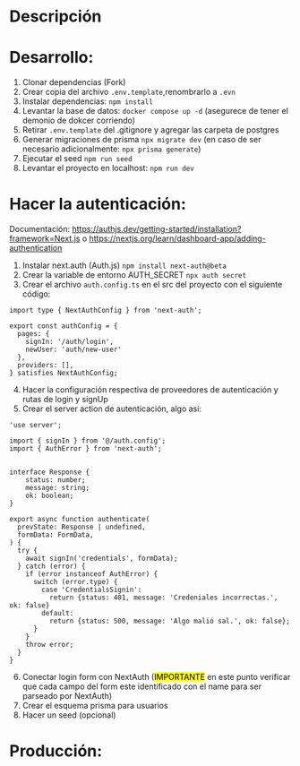 
# Descripción

# Desarrollo:

1. Clonar dependencias (Fork)
2. Crear copia del archivo ```.env.template```,renombrarlo a ```.evn```
3. Instalar dependencias: ```npm install```
4. Levantar la base de datos: ```docker compose up -d``` (asegurece de tener el demonio de dokcer corriendo)
5. Retirar ```.env.template``` del .gitignore y agregar las carpeta de postgres
6. Generar migraciones de prisma ```npx migrate dev``` (en caso de ser necesario adicionalmente: ```npx prisma generate```)
7. Ejecutar el seed ```npm run seed```
8. Levantar el proyecto en localhost: ```npm run dev```

# Hacer la autenticación:

Documentación: https://authjs.dev/getting-started/installation?framework=Next.js o https://nextjs.org/learn/dashboard-app/adding-authentication

1. Instalar next.auth (Auth.js) ```npm install next-auth@beta```
2. Crear la variable de entorno AUTH_SECRET ```npx auth secret```
3. Crear el archivo ```auth.config.ts``` en el src del proyecto con el siguiente código:

```
import type { NextAuthConfig } from 'next-auth';
 
export const authConfig = {
  pages: {
    signIn: '/auth/login',
    newUser: 'auth/new-user'
  },
  providers: [],
} satisfies NextAuthConfig;
```

4. Hacer la configuración respectiva de proveedores de autenticación y rutas de login y signUp
5. Crear el server action de autenticación, algo así:
```
'use server';
 
import { signIn } from '@/auth.config';
import { AuthError } from 'next-auth';
 

interface Response {
    status: number;
    message: string;
    ok: boolean;
}

export async function authenticate(
  prevState: Response | undefined,
  formData: FormData,
) {
  try {
    await signIn('credentials', formData);
  } catch (error) {
    if (error instanceof AuthError) {
      switch (error.type) {
        case 'CredentialsSignin':
          return {status: 401, message: 'Credeniales incorrectas.', ok: false}
        default:
          return {status: 500, message: 'Algo malió sal.', ok: false};
      }
    }
    throw error;
  }
}
```
6. Conectar login form con NextAuth (<mark>IMPORTANTE</mark> en este punto verificar que cada campo del form este identificado con el name para ser parseado por NextAuth)
7. Crear el esquema prisma para usuarios
8. Hacer un seed (opcional) 



# Producción:


